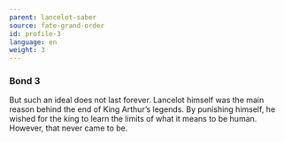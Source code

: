 ```yaml
---
parent: lancelot-saber
source: fate-grand-order
id: profile-3
language: en
weight: 3
---
```


### Bond 3

But such an ideal does not last forever. Lancelot himself was the main reason behind the end of King Arthur’s legends. By punishing himself, he wished for the king to learn the limits of what it means to be human. However, that never came to be.
